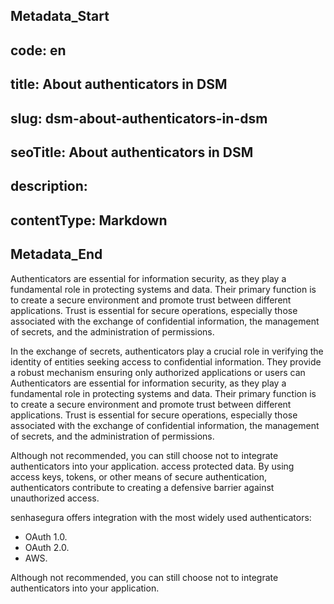 ## Metadata_Start 
## code: en
## title: About authenticators in DSM 
## slug: dsm-about-authenticators-in-dsm 
## seoTitle: About authenticators in DSM 
## description:  
## contentType: Markdown 
## Metadata_End
Authenticators are essential for information security, as they play a fundamental role in protecting systems and data. Their primary function is to create a secure environment and promote trust between different applications. Trust is essential for secure operations, especially those associated with the exchange of confidential information, the management of secrets, and the administration of permissions.

In the exchange of secrets, authenticators play a crucial role in verifying the identity of entities seeking access to confidential information. They provide a robust mechanism ensuring only authorized applications or users can Authenticators are essential for information security, as they play a fundamental role in protecting systems and data. Their primary function is to create a secure environment and promote trust between different applications. Trust is essential for secure operations, especially those associated with the exchange of confidential information, the management of secrets, and the administration of permissions.

Although not recommended, you can still choose not to integrate authenticators into your application. access protected data. By using access keys, tokens, or other means of secure authentication, authenticators contribute to creating a defensive barrier against unauthorized access.

senhasegura offers integration with the most widely used authenticators:

* OAuth 1.0.
* OAuth 2.0.
* AWS.

Although not recommended, you can still choose not to integrate authenticators into your application.